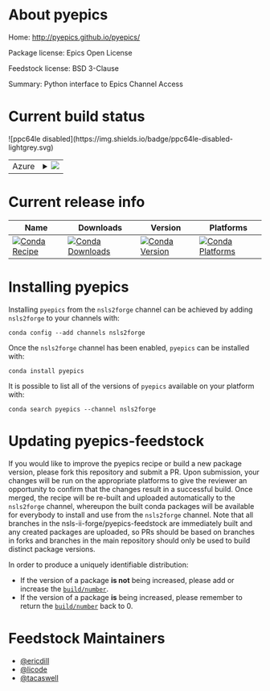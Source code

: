 About pyepics
=============

Home: http://pyepics.github.io/pyepics/

Package license: Epics Open License

Feedstock license: BSD 3-Clause

Summary: Python interface to Epics Channel Access



Current build status
====================


<table>
    
  <tr>
    <td>Azure</td>
    <td>
      <details>
        <summary>
          <a href="https://dev.azure.com/nsls2forge/nsls2forge/_build/latest?definitionId=8&branchName=master">
            <img src="https://dev.azure.com/nsls2forge/nsls2forge/_apis/build/status/pyepics-feedstock?branchName=master">
          </a>
        </summary>
        <table>
          <thead><tr><th>Variant</th><th>Status</th></tr></thead>
          <tbody><tr>
              <td>linux_python2.7</td>
              <td>
                <a href="https://dev.azure.com/nsls2forge/nsls2forge/_build/latest?definitionId=8&branchName=master">
                  <img src="https://dev.azure.com/nsls2forge/nsls2forge/_apis/build/status/pyepics-feedstock?branchName=master&jobName=linux&configuration=linux_python2.7" alt="variant">
                </a>
              </td>
            </tr><tr>
              <td>linux_python3.6</td>
              <td>
                <a href="https://dev.azure.com/nsls2forge/nsls2forge/_build/latest?definitionId=8&branchName=master">
                  <img src="https://dev.azure.com/nsls2forge/nsls2forge/_apis/build/status/pyepics-feedstock?branchName=master&jobName=linux&configuration=linux_python3.6" alt="variant">
                </a>
              </td>
            </tr><tr>
              <td>linux_python3.7</td>
              <td>
                <a href="https://dev.azure.com/nsls2forge/nsls2forge/_build/latest?definitionId=8&branchName=master">
                  <img src="https://dev.azure.com/nsls2forge/nsls2forge/_apis/build/status/pyepics-feedstock?branchName=master&jobName=linux&configuration=linux_python3.7" alt="variant">
                </a>
              </td>
            </tr><tr>
              <td>osx_python2.7</td>
              <td>
                <a href="https://dev.azure.com/nsls2forge/nsls2forge/_build/latest?definitionId=8&branchName=master">
                  <img src="https://dev.azure.com/nsls2forge/nsls2forge/_apis/build/status/pyepics-feedstock?branchName=master&jobName=osx&configuration=osx_python2.7" alt="variant">
                </a>
              </td>
            </tr><tr>
              <td>osx_python3.6</td>
              <td>
                <a href="https://dev.azure.com/nsls2forge/nsls2forge/_build/latest?definitionId=8&branchName=master">
                  <img src="https://dev.azure.com/nsls2forge/nsls2forge/_apis/build/status/pyepics-feedstock?branchName=master&jobName=osx&configuration=osx_python3.6" alt="variant">
                </a>
              </td>
            </tr><tr>
              <td>osx_python3.7</td>
              <td>
                <a href="https://dev.azure.com/nsls2forge/nsls2forge/_build/latest?definitionId=8&branchName=master">
                  <img src="https://dev.azure.com/nsls2forge/nsls2forge/_apis/build/status/pyepics-feedstock?branchName=master&jobName=osx&configuration=osx_python3.7" alt="variant">
                </a>
              </td>
            </tr><tr>
              <td>win_python2.7</td>
              <td>
                <a href="https://dev.azure.com/nsls2forge/nsls2forge/_build/latest?definitionId=8&branchName=master">
                  <img src="https://dev.azure.com/nsls2forge/nsls2forge/_apis/build/status/pyepics-feedstock?branchName=master&jobName=win&configuration=win_python2.7" alt="variant">
                </a>
              </td>
            </tr><tr>
              <td>win_python3.6</td>
              <td>
                <a href="https://dev.azure.com/nsls2forge/nsls2forge/_build/latest?definitionId=8&branchName=master">
                  <img src="https://dev.azure.com/nsls2forge/nsls2forge/_apis/build/status/pyepics-feedstock?branchName=master&jobName=win&configuration=win_python3.6" alt="variant">
                </a>
              </td>
            </tr><tr>
              <td>win_python3.7</td>
              <td>
                <a href="https://dev.azure.com/nsls2forge/nsls2forge/_build/latest?definitionId=8&branchName=master">
                  <img src="https://dev.azure.com/nsls2forge/nsls2forge/_apis/build/status/pyepics-feedstock?branchName=master&jobName=win&configuration=win_python3.7" alt="variant">
                </a>
              </td>
            </tr>
          </tbody>
        </table>
      </details>
    </td>
  </tr>
![ppc64le disabled](https://img.shields.io/badge/ppc64le-disabled-lightgrey.svg)
</table>

Current release info
====================

| Name | Downloads | Version | Platforms |
| --- | --- | --- | --- |
| [![Conda Recipe](https://img.shields.io/badge/recipe-pyepics-green.svg)](https://anaconda.org/nsls2forge/pyepics) | [![Conda Downloads](https://img.shields.io/conda/dn/nsls2forge/pyepics.svg)](https://anaconda.org/nsls2forge/pyepics) | [![Conda Version](https://img.shields.io/conda/vn/nsls2forge/pyepics.svg)](https://anaconda.org/nsls2forge/pyepics) | [![Conda Platforms](https://img.shields.io/conda/pn/nsls2forge/pyepics.svg)](https://anaconda.org/nsls2forge/pyepics) |

Installing pyepics
==================

Installing `pyepics` from the `nsls2forge` channel can be achieved by adding `nsls2forge` to your channels with:

```
conda config --add channels nsls2forge
```

Once the `nsls2forge` channel has been enabled, `pyepics` can be installed with:

```
conda install pyepics
```

It is possible to list all of the versions of `pyepics` available on your platform with:

```
conda search pyepics --channel nsls2forge
```




Updating pyepics-feedstock
==========================

If you would like to improve the pyepics recipe or build a new
package version, please fork this repository and submit a PR. Upon submission,
your changes will be run on the appropriate platforms to give the reviewer an
opportunity to confirm that the changes result in a successful build. Once
merged, the recipe will be re-built and uploaded automatically to the
`nsls2forge` channel, whereupon the built conda packages will be available for
everybody to install and use from the `nsls2forge` channel.
Note that all branches in the nsls-ii-forge/pyepics-feedstock are
immediately built and any created packages are uploaded, so PRs should be based
on branches in forks and branches in the main repository should only be used to
build distinct package versions.

In order to produce a uniquely identifiable distribution:
 * If the version of a package **is not** being increased, please add or increase
   the [``build/number``](https://conda.io/docs/user-guide/tasks/build-packages/define-metadata.html#build-number-and-string).
 * If the version of a package **is** being increased, please remember to return
   the [``build/number``](https://conda.io/docs/user-guide/tasks/build-packages/define-metadata.html#build-number-and-string)
   back to 0.

Feedstock Maintainers
=====================

* [@ericdill](https://github.com/ericdill/)
* [@licode](https://github.com/licode/)
* [@tacaswell](https://github.com/tacaswell/)

